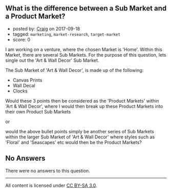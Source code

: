## What is the difference between a Sub Market and a Product Market?

- posted by: [Craig](https://stackexchange.com/users/7349435/craig) on 2017-09-18
- tagged: `marketing`, `market-research`, `target-market`
- score: 0

I am working on a venture, where the chosen Market is 'Home'.  Within this Market, there are several Sub Markets.  For the purpose of this question, lets single out the 'Art & Wall Decor' Sub Market.

The Sub Market of 'Art & Wall Decor', is made up of the following:

- Canvas Prints
- Wall Decal
- Clocks

Would these 3 points then be considered as the 'Product Markets' within 'Art & Wall Decor', where I would then break up these Product Markets into their own Product Sub Markets 

or 


would the above bullet points simply be another series of Sub Markets within the larger Sub Market of 'Art & Wall Decor' where styles such as 'Floral' and 'Seascapes' etc would then be the Product Markets?





## No Answers

There were no answers to this question.


---

All content is licensed under [CC BY-SA 3.0](https://creativecommons.org/licenses/by-sa/3.0/).
